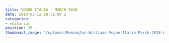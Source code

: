 ```yaml
---
title: VOGUE ITALIA - MARCH 2018
date: 2018-03-12 18:31:00 Z
categories:
- editorial
position: 35
thumbnail_image: "/uploads/Remington-Williams-Vogue-Italia-March-2018-620x769.jpg"
---
```


